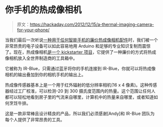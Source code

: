 # 你手机的热成像相机

> 原文：<https://hackaday.com/2012/12/15/a-thermal-imaging-camera-for-your-phone/>

当我们最后一次听说[一种用于任何智能手机的廉价热成像相机配件](http://hackaday.com/2012/11/12/building-a-thermal-imaging-sensor-from-scratch/)时，我们被一个非常昂贵的电子设备可以如此容易地用 Arduino 和足够的专业知识复制而震惊了。现在，热成像相机[是一个 kickstarter 项目](http://www.kickstarter.com/projects/andyrawson/ir-blue-thermal-imaging-smartphone-accessory?ref=card)，它提供了一种廉价的方式将热成像相机放入全世界制造商的工具箱中。

它被称为 IR-Blue，只需通过蓝牙将你的手机连接到 IR-Blue，你就可以将热成像相机的输出叠加到你的相机手机的输出上。

热成像传感器基本上是一个用于红外辐射的低分辨率相机(16 x 4 像素)。这种传感器经过工厂校准，可以检测-20 到 300 摄氏度范围内的热量。这个范围让任何人都可以轻松地看到房子里的气流来自哪里，计算机中的热量来自哪里，或者知道如何烹饪牛排。

这是一款非常棒且设计精良的产品，所以我们必须感谢[Andy]和 IR-Blue 团队为每个人提供了非常昂贵的工具。
